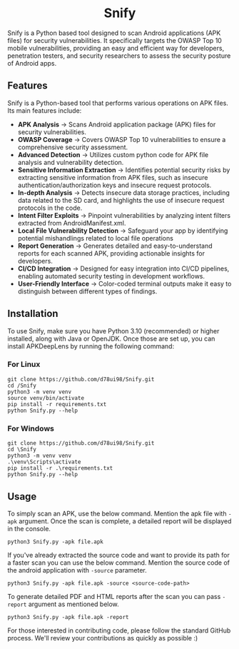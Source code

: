 # <div align="center">Snify</div>
<div align="center">
</div>
<p>

Snify is a Python based tool designed to scan Android applications (APK files) for security vulnerabilities. It specifically targets the OWASP Top 10 mobile vulnerabilities, providing an easy and efficient way for developers, penetration testers, and security researchers to assess the security posture of Android apps.





## Features

Snify is a Python-based tool that performs various operations on APK files. Its main features include:

- **APK Analysis** -> Scans Android application package (APK) files for security vulnerabilities.
- **OWASP Coverage** -> Covers OWASP Top 10 vulnerabilities to ensure a comprehensive security assessment.
- **Advanced Detection** -> Utilizes custom python code for APK file analysis and vulnerability detection.
- **Sensitive Information Extraction** -> Identifies potential security risks by extracting sensitive information from APK files, such as insecure authentication/authorization keys and insecure request protocols.
- **In-depth Analysis** -> Detects insecure data storage practices, including data related to the SD card, and highlights the use of insecure request protocols in the code.
- **Intent Filter Exploits** -> Pinpoint vulnerabilities by analyzing intent filters extracted from AndroidManifest.xml.
- **Local File Vulnerability Detection** -> Safeguard your app by identifying potential mishandlings related to local file operations
- **Report Generation** -> Generates detailed and easy-to-understand reports for each scanned APK, providing actionable insights for developers.
- **CI/CD Integration** -> Designed for easy integration into CI/CD pipelines, enabling automated security testing in development workflows.
- **User-Friendly Interface** -> Color-coded terminal outputs make it easy to distinguish between different types of findings.

## Installation

To use Snify, make sure you have Python 3.10 (recommended) or higher installed, along with Java or OpenJDK. Once those are set up, you can install APKDeepLens by running the following command:
### For Linux
```
git clone https://github.com/d78ui98/Snify.git
cd /Snify
python3 -m venv venv
source venv/bin/activate
pip install -r requirements.txt
python Snify.py --help
```
### For Windows
```
git clone https://github.com/d78ui98/Snify.git
cd \Snify
python3 -m venv venv
.\venv\Scripts\activate
pip install -r .\requirements.txt
python Snify.py --help
```

## Usage

To simply scan an APK, use the below command. Mention the apk file with `-apk` argument. 
Once the scan is complete, a detailed report will be displayed in the console.

```
python3 Snify.py -apk file.apk
```

If you've already extracted the source code and want to provide its path for a faster scan you can use the below command.
Mention the source code of the android application with `-source` parameter.
 
```
python3 Snify.py -apk file.apk -source <source-code-path>
```
To generate detailed PDF and HTML reports after the scan you can pass `-report` argument as mentioned below.
```
python3 Snify.py -apk file.apk -report
```


For those interested in contributing code, please follow the standard GitHub process.
We'll review your contributions as quickly as possible :)

